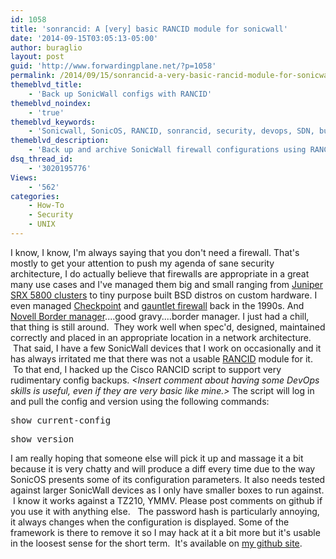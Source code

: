 ```yaml
---
id: 1058
title: 'sonrancid: A [very] basic RANCID module for sonicwall'
date: '2014-09-15T03:05:13-05:00'
author: buraglio
layout: post
guid: 'http://www.forwardingplane.net/?p=1058'
permalink: /2014/09/15/sonrancid-a-very-basic-rancid-module-for-sonicwall/
themeblvd_title:
    - 'Back up SonicWall configs with RANCID'
themeblvd_noindex:
    - 'true'
themeblvd_keywords:
    - 'Sonicwall, SonicOS, RANCID, sonrancid, security, devops, SDN, buraglio, Nick Buraglio, UNIX'
themeblvd_description:
    - 'Back up and archive SonicWall firewall configurations using RANCID.  '
dsq_thread_id:
    - '3020195776'
Views:
    - '562'
categories:
    - How-To
    - Security
    - UNIX
---
```


I know, I know, I'm always saying that you don't need a firewall. That's mostly to get your attention to push my agenda of sane security architecture, I do actually believe that firewalls are appropriate in a great many use cases and I've managed them big and small ranging from <a title="Juniper SRX Cluster" href="http://www.forwardingplane.net/2010/08/juniper-srx-cluster/">Juniper SRX 5800 clusters</a> to tiny purpose built BSD distros on custom hardware. I even managed <a href="http://www.checkpoint.com/" target="_blank" rel="noopener noreferrer">Checkpoint</a> and <a href="http://www.kulichki.com/moshkow/SECURITY/gauntlet.txt" target="_blank" rel="noopener noreferrer">gauntlet firewall</a> back in the 1990s. And <a href="https://www.novell.com/products/bordermanager/" target="_blank" rel="noopener noreferrer">Novell Border manager</a>....good gravy....border manager. I just had a chill, that thing is still around.  They work well when spec'd, designed, maintained correctly and placed in an appropriate location in a network architecture.  That said, I have a few SonicWall devices that I work on occasionally and it has always irritated me that there was not a usable <a href="http://www.shrubbery.net/rancid/" target="_blank" rel="noopener noreferrer">RANCID</a> module for it.  To that end, I hacked up the Cisco RANCID script to support very rudimentary config backups.
<em>&lt;Insert comment about having some DevOps skills is useful, even if they are very basic like mine.&gt;</em>
The script will log in and pull the config and version using the following commands:
<pre>show current-config</pre>
<pre>show version</pre>
I am really hoping that someone else will pick it up and massage it a bit because it is very chatty and will produce a diff every time due to the way SonicOS presents some of its configuration parameters. It also needs tested against larger SonicWall devices as I only have smaller boxes to run against.  I know it works against a TZ210, YMMV. Please post comments on github if you use it with anything else.   The password hash is particularly annoying, it always changes when the configuration is displayed. Some of the framework is there to remove it so I may hack at it a bit more but it's usable in the loosest sense for the short term.  It's available on <a href="https://github.com/buraglio/sonrancid" target="_blank" rel="noopener noreferrer">my github site</a>.